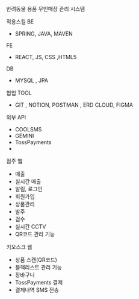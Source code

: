 반려동물 용품 무인매장 관리 시스템 

적용스킬 
BE 
- SPRING, JAVA, MAVEN 

FE
- REACT, JS, CSS ,HTML5

DB 
- MYSQL , JPA

협업 TOOL
- GIT , NOTION, POSTMAN , ERD CLOUD, FIGMA

외부 API 
- COOLSMS
- GEMINI
- TossPayments
- 
  

점주 웹 
- 매출
- 실시간 매출
- 알림, 로그인
- 회원가입
- 상품관리
- 발주
- 검수
- 실시간 CCTV
- QR코드 관리 기능


 키오스크 웹 
 - 상품 스캔(QR코드)
 - 블랙리스트 관리 기능
 - 장바구니
 - TossPayments 결제
 - 결제내역 SMS 전송 
